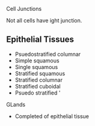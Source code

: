 Cell Junctions 

Not all cells have ight junction. 

Epithelial Tissues
-------------------

- Psuedostratified columnar
- Simple squamous
- Single squamous
- Stratified squamous
- Stratified columnar
- Stratified cuboidal
- Psuedo stratified
'

GLands
 - Completed of epithelial tissue

